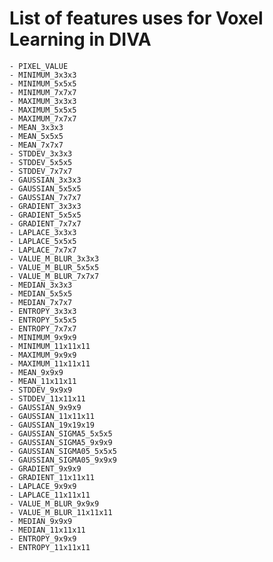 # List of features uses for Voxel Learning in DIVA

    - PIXEL_VALUE
    - MINIMUM_3x3x3
    - MINIMUM_5x5x5
    - MINIMUM_7x7x7
    - MAXIMUM_3x3x3
    - MAXIMUM_5x5x5
    - MAXIMUM_7x7x7
    - MEAN_3x3x3
    - MEAN_5x5x5
    - MEAN_7x7x7
    - STDDEV_3x3x3
    - STDDEV_5x5x5
    - STDDEV_7x7x7
    - GAUSSIAN_3x3x3
    - GAUSSIAN_5x5x5
    - GAUSSIAN_7x7x7
    - GRADIENT_3x3x3
    - GRADIENT_5x5x5
    - GRADIENT_7x7x7
    - LAPLACE_3x3x3
    - LAPLACE_5x5x5
    - LAPLACE_7x7x7
    - VALUE_M_BLUR_3x3x3
    - VALUE_M_BLUR_5x5x5
    - VALUE_M_BLUR_7x7x7
    - MEDIAN_3x3x3
    - MEDIAN_5x5x5
    - MEDIAN_7x7x7
    - ENTROPY_3x3x3
    - ENTROPY_5x5x5
    - ENTROPY_7x7x7
    - MINIMUM_9x9x9
    - MINIMUM_11x11x11
    - MAXIMUM_9x9x9
    - MAXIMUM_11x11x11
    - MEAN_9x9x9
    - MEAN_11x11x11
    - STDDEV_9x9x9
    - STDDEV_11x11x11
    - GAUSSIAN_9x9x9
    - GAUSSIAN_11x11x11
    - GAUSSIAN_19x19x19
    - GAUSSIAN_SIGMA5_5x5x5
    - GAUSSIAN_SIGMA5_9x9x9
    - GAUSSIAN_SIGMA05_5x5x5
    - GAUSSIAN_SIGMA05_9x9x9
    - GRADIENT_9x9x9
    - GRADIENT_11x11x11
    - LAPLACE_9x9x9
    - LAPLACE_11x11x11
    - VALUE_M_BLUR_9x9x9
    - VALUE_M_BLUR_11x11x11
    - MEDIAN_9x9x9
    - MEDIAN_11x11x11
    - ENTROPY_9x9x9
    - ENTROPY_11x11x11